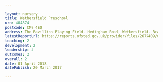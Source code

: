 ```yaml
---

layout: nursery
title: Wethersfield Preschool
urn: 404874
postcode: CM7 4EQ
address: The Pavillion Playing Field, Hedingham Road, Wethersfield, Braintree, Essex, CM7 4EQ
latestReportUrl: https://reports.ofsted.gov.uk/provider/files/2675409/urn/404874.pdf
teaching: 2
development: 2
leadership: 2
outcomes: 2
overall: 2
date: 01 April 2018 
datePublish: 20 March 2017

---
```

